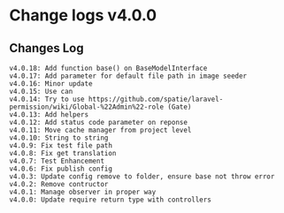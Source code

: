 # Change logs v4.0.0


## Changes Log 
    v4.0.18: Add function base() on BaseModelInterface
    v4.0.17: Add parameter for default file path in image seeder
    v4.0.16: Minor update
    v4.0.15: Use can
    v4.0.14: Try to use https://github.com/spatie/laravel-permission/wiki/Global-%22Admin%22-role (Gate)
    v4.0.13: Add helpers 
    v4.0.12: Add status code parameter on reponse
    v4.0.11: Move cache manager from project level
    v4.0.10: String to string
    v4.0.9: Fix test file path
    v4.0.8: Fix get translation
    v4.0.7: Test Enhancement
    v4.0.6: Fix publish config 
    v4.0.3: Update config remove to folder, ensure base not throw error
    v4.0.2: Remove contructor
    v4.0.1: Manage observer in proper way
    v4.0.0: Update require return type with controllers